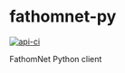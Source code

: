 # fathomnet-py

[![api-ci](https://github.com/fathomnet/fathomnet-py/actions/workflows/api-ci.yml/badge.svg)](https://github.com/fathomnet/fathomnet-py/actions/workflows/api-ci.yml)

FathomNet Python client
